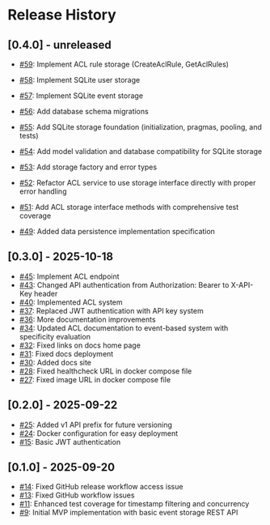 # Release History

## [0.4.0] - unreleased
- [#59](https://github.com/kwila-cloud/simple-sync/pull/59): Implement ACL rule storage (CreateAclRule, GetAclRules)

- [#58](https://github.com/kwila-cloud/simple-sync/pull/58): Implement SQLite user storage
- [#57](https://github.com/kwila-cloud/simple-sync/pull/57): Implement SQLite event storage
- [#56](https://github.com/kwila-cloud/simple-sync/pull/56): Add database schema migrations
- [#55](https://github.com/kwila-cloud/simple-sync/pull/55): Add SQLite storage foundation (initialization, pragmas, pooling, and tests)
- [#54](https://github.com/kwila-cloud/simple-sync/pull/54): Add model validation and database compatibility for SQLite storage
- [#53](https://github.com/kwila-cloud/simple-sync/pull/53): Add storage factory and error types
- [#52](https://github.com/kwila-cloud/simple-sync/pull/52): Refactor ACL service to use storage interface directly with proper error handling
- [#51](https://github.com/kwila-cloud/simple-sync/pull/51): Add ACL storage interface methods with comprehensive test coverage
- [#49](https://github.com/kwila-cloud/simple-sync/pull/49): Added data persistence implementation specification

## [0.3.0] - 2025-10-18
- [#45](https://github.com/kwila-cloud/simple-sync/pull/45): Implement ACL endpoint
- [#43](https://github.com/kwila-cloud/simple-sync/pull/43): Changed API authentication from Authorization: Bearer to X-API-Key header
- [#40](https://github.com/kwila-cloud/simple-sync/pull/40): Implemented ACL system
- [#37](https://github.com/kwila-cloud/simple-sync/pull/37): Replaced JWT authentication with API key system
- [#36](https://github.com/kwila-cloud/simple-sync/pull/36): More documentation improvements
- [#34](https://github.com/kwila-cloud/simple-sync/pull/34): Updated ACL documentation to event-based system with specificity evaluation
- [#32](https://github.com/kwila-cloud/simple-sync/pull/32): Fixed links on docs home page
- [#31](https://github.com/kwila-cloud/simple-sync/pull/31): Fixed docs deployment
- [#30](https://github.com/kwila-cloud/simple-sync/pull/30): Added docs site
- [#28](https://github.com/kwila-cloud/simple-sync/pull/28): Fixed healthcheck URL in docker compose file
- [#27](https://github.com/kwila-cloud/simple-sync/pull/27): Fixed image URL in docker compose file

## [0.2.0] - 2025-09-22
- [#25](https://github.com/kwila-cloud/simple-sync/pull/25): Added v1 API prefix for future versioning
- [#24](https://github.com/kwila-cloud/simple-sync/pull/24): Docker configuration for easy deployment
- [#15](https://github.com/kwila-cloud/simple-sync/pull/15): Basic JWT authentication

## [0.1.0] - 2025-09-20
- [#14](https://github.com/kwila-cloud/simple-sync/pull/14): Fixed GitHub release workflow access issue
- [#13](https://github.com/kwila-cloud/simple-sync/pull/13): Fixed GitHub workflow issues
- [#11](https://github.com/kwila-cloud/simple-sync/pull/11): Enhanced test coverage for timestamp filtering and concurrency
- [#9](https://github.com/kwila-cloud/simple-sync/pull/9): Initial MVP implementation with basic event storage REST API

